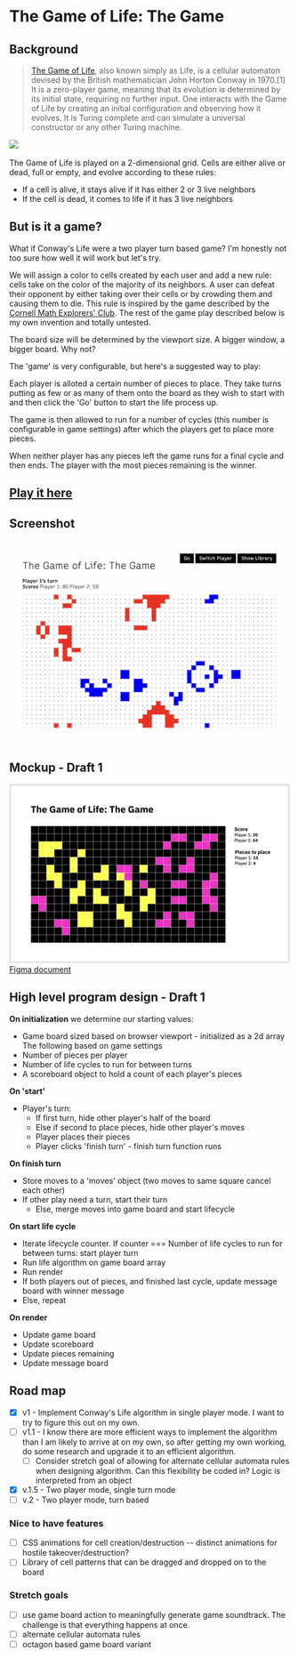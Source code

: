 # The Game of Life: The Game

## Background

> [The Game of Life](https://en.wikipedia.org/wiki/Conway%27s_Game_of_Life), also known simply as Life, is a cellular automaton devised by the British mathematician John Horton Conway in 1970.[1] It is a zero-player game, meaning that its evolution is determined by its initial state, requiring no further input. One interacts with the Game of Life by creating an initial configuration and observing how it evolves. It is Turing complete and can simulate a universal constructor or any other Turing machine.

<img src="https://upload.wikimedia.org/wikipedia/commons/e/e5/Gospers_glider_gun.gif">

The Game of Life is played on a 2-dimensional grid. Cells are either alive or dead, full or empty, and evolve according to these rules:
* If a cell is alive, it stays alive if it has either 2 or 3 live neighbors
* If the cell is dead, it comes to life if it has 3 live neighbors


## But is it a game?

What if Conway's Life were a two player turn based game? I'm honestly not too sure how well it will work but let's try. 

We will assign a color to cells created by each user and add a new rule: cells take on the color of the majority of its neighbors. A user can defeat their opponent by either taking over their cells or by crowding them and causing them to die. This rule is inspired by the game described by the [Cornell Math Explorers' Club](http://pi.math.cornell.edu/~lipa/mec/lesson6.html). The rest of the game play described below is my own invention and totally untested.

The board size will be determined by the viewport size. A bigger window, a bigger board. Why not?

The 'game' is very configurable, but here's a suggested way to play:

Each player is alloted a certain number of pieces to place. They take turns putting as few or as many of them onto the board as they wish to start with and then click the 'Go' button to start the life process up.

The game is then allowed to run for a number of cycles (this number is configurable in game settings) after which the players get to place more pieces.

When neither player has any pieces left the game runs for a final cycle and then ends. The player with the most pieces remaining is the winner. 

## [Play it here](https://fraserpage.github.io/the-game-of-life-the-game/)

## Screenshot
<img src="docs/screenshot.png">


## Mockup - Draft 1
<img src="docs/mockup.png">
<a href="https://www.figma.com/file/qr4g6X5nYcG97pEG1GGE64/The-Game-of-Life-The-Game">Figma document</a>

## High level program design - Draft 1

**On initialization** we determine our starting values:
* Game board sized based on browser viewport - initialized as a 2d array
The following based on game settings
* Number of pieces per player
* Number of life cycles to run for between turns
* A scoreboard object to hold a count of each player's pieces

**On 'start'** 
* Player's turn:
  * If first turn, hide other player's half of the board
  * Else if second to place pieces, hide other player's moves
  * Player places their pieces
  * Player clicks 'finish turn' - finish turn function runs

**On finish turn**
* Store moves to a 'moves' object (two moves to same square cancel each other)
* If other play need a turn, start their turn
  * Else, merge moves into game board and start lifecycle

**On start life cycle**
* Iterate lifecycle counter. If counter === Number of life cycles to run for between turns: start player turn
* Run life algorithm on game board array
* Run render
* If both players out of pieces, and finished last cycle, update message board with winner message
* Else, repeat

**On render**
* Update game board
* Update scoreboard
* Update pieces remaining
* Update message board

## Road map
- [x] v1 - Implement Conway's Life algorithm in single player mode. I want to try to figure this out on my own. 
- [ ] v1.1 - I know there are more efficient ways to implement the algorithm than I am likely to arrive at on my own, so after getting my own working, do some research and upgrade it to an efficient algorithm.
    - [ ] Consider stretch goal of allowing for alternate cellular automata rules when designing algorithm. Can this flexibility be coded in? Logic is interpreted from an object 
- [x] v.1.5 - Two player mode, single turn mode
- [ ] v.2 - Two player mode, turn based

### Nice to have features
- [ ] CSS animations for cell creation/destruction -- distinct animations for hostile takeover/destruction?
- [ ] Library of cell patterns that can be dragged and dropped on to the board

### Stretch goals 
- [ ] use game board action to meaningfully generate game soundtrack. The challenge is that everything happens at once. 
- [ ] alternate cellular automata rules
- [ ] octagon based game board variant